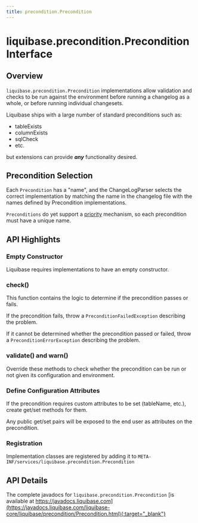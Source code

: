 ```yaml
---
title: precondition.Precondition
---
```


# liquibase.precondition.Precondition Interface

## Overview

`liquibase.precondition.Precondition` implementations allow validation and checks to be run against the environment before running a changelog as a whole, or before running individual changesets.  

Liquibase ships with a large number of standard preconditions such as:

- tableExists
- columnExists
- sqlCheck
- etc.

but extensions can provide **_any_** functionality desired.  

## Precondition Selection

Each `Precondition` has a "name", and the ChangeLogParser selects the correct implementation by matching the name in the changelog file with the names defined by Precondition implementations.

`Preconditions` do yet support a [priority](../../extension-references/priority.md) mechanism, so each precondition must have a unique name.

## API Highlights

### Empty Constructor

Liquibase requires implementations to have an empty constructor.

### check()

This function contains the logic to determine if the precondition passes or fails.

If the precondition fails, throw a `PreconditionFailedException` describing the problem.

If it cannot be determined whether the precondition passed or failed, throw a `PreconditionErrorException` describing the problem.

### validate() and warn()

Override these methods to check whether the precondition can be run or not given its configuration and environment.

### Define Configuration Attributes

If the precondition requires custom attributes to be set (tableName, etc.), create get/set methods for them.

Any public get/set pairs will be exposed to the end user as attributes on the precondition.

### Registration

Implementation classes are registered by adding it to `META-INF/services/liquibase.precondition.Precondition`

## API Details

The complete javadocs for `liquibase.precondition.Precondition` [is available at https://javadocs.liquibase.com](https://javadocs.liquibase.com/liquibase-core/liquibase/precondition/Precondition.html){:target="_blank"}
